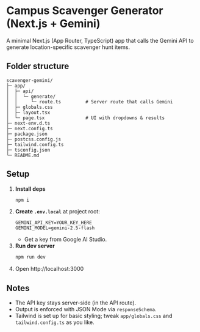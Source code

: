 # Campus Scavenger Generator (Next.js + Gemini)

A minimal Next.js (App Router, TypeScript) app that calls the Gemini API to generate location-specific scavenger hunt items.

## Folder structure
```
scavenger-gemini/
├─ app/
│  ├─ api/
│  │  └─ generate/
│  │     └─ route.ts         # Server route that calls Gemini
│  ├─ globals.css
│  ├─ layout.tsx
│  └─ page.tsx               # UI with dropdowns & results
├─ next-env.d.ts
├─ next.config.ts
├─ package.json
├─ postcss.config.js
├─ tailwind.config.ts
├─ tsconfig.json
└─ README.md
```

## Setup
1. **Install deps**
   ```bash
   npm i
   ```
2. **Create `.env.local`** at project root:
   ```env
   GEMINI_API_KEY=YOUR_KEY_HERE
   GEMINI_MODEL=gemini-2.5-flash
   ```
   - Get a key from Google AI Studio.
3. **Run dev server**
   ```bash
   npm run dev
   ```
4. Open http://localhost:3000

## Notes
- The API key stays server-side (in the API route).
- Output is enforced with JSON Mode via `responseSchema`.
- Tailwind is set up for basic styling; tweak `app/globals.css` and `tailwind.config.ts` as you like.
